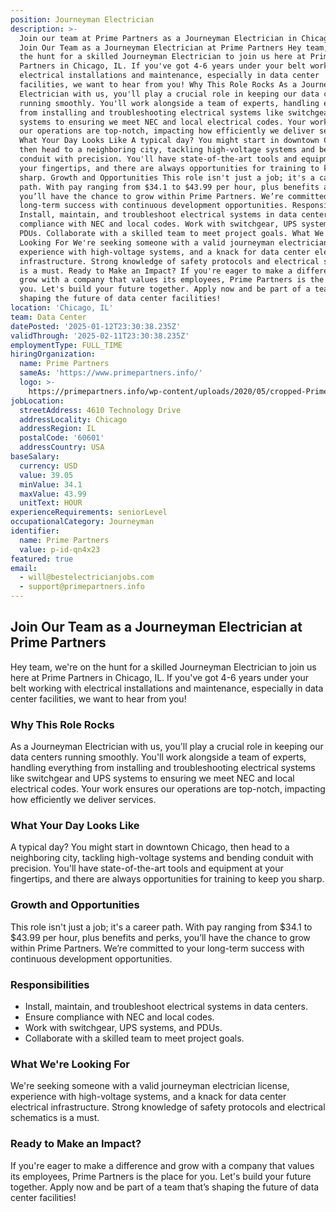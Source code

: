 ```yaml
---
position: Journeyman Electrician
description: >-
  Join our team at Prime Partners as a Journeyman Electrician in Chicago, IL.
  Join Our Team as a Journeyman Electrician at Prime Partners Hey team, we're on
  the hunt for a skilled Journeyman Electrician to join us here at Prime
  Partners in Chicago, IL. If you've got 4-6 years under your belt working with
  electrical installations and maintenance, especially in data center
  facilities, we want to hear from you! Why This Role Rocks As a Journeyman
  Electrician with us, you'll play a crucial role in keeping our data centers
  running smoothly. You'll work alongside a team of experts, handling everything
  from installing and troubleshooting electrical systems like switchgear and UPS
  systems to ensuring we meet NEC and local electrical codes. Your work ensures
  our operations are top-notch, impacting how efficiently we deliver services.
  What Your Day Looks Like A typical day? You might start in downtown Chicago,
  then head to a neighboring city, tackling high-voltage systems and bending
  conduit with precision. You'll have state-of-the-art tools and equipment at
  your fingertips, and there are always opportunities for training to keep you
  sharp. Growth and Opportunities This role isn't just a job; it's a career
  path. With pay ranging from $34.1 to $43.99 per hour, plus benefits and perks,
  you’ll have the chance to grow within Prime Partners. We’re committed to your
  long-term success with continuous development opportunities. Responsibilities
  Install, maintain, and troubleshoot electrical systems in data centers. Ensure
  compliance with NEC and local codes. Work with switchgear, UPS systems, and
  PDUs. Collaborate with a skilled team to meet project goals. What We're
  Looking For We're seeking someone with a valid journeyman electrician license,
  experience with high-voltage systems, and a knack for data center electrical
  infrastructure. Strong knowledge of safety protocols and electrical schematics
  is a must. Ready to Make an Impact? If you're eager to make a difference and
  grow with a company that values its employees, Prime Partners is the place for
  you. Let's build your future together. Apply now and be part of a team that’s
  shaping the future of data center facilities!
location: 'Chicago, IL'
team: Data Center
datePosted: '2025-01-12T23:30:38.235Z'
validThrough: '2025-02-11T23:30:38.235Z'
employmentType: FULL_TIME
hiringOrganization:
  name: Prime Partners
  sameAs: 'https://www.primepartners.info/'
  logo: >-
    https://primepartners.info/wp-content/uploads/2020/05/cropped-Prime-Partners-Logo-NO-BG-1-1.png
jobLocation:
  streetAddress: 4610 Technology Drive
  addressLocality: Chicago
  addressRegion: IL
  postalCode: '60601'
  addressCountry: USA
baseSalary:
  currency: USD
  value: 39.05
  minValue: 34.1
  maxValue: 43.99
  unitText: HOUR
experienceRequirements: seniorLevel
occupationalCategory: Journeyman
identifier:
  name: Prime Partners
  value: p-id-qn4x23
featured: true
email:
  - will@bestelectricianjobs.com
  - support@primepartners.info
---
```




## Join Our Team as a Journeyman Electrician at Prime Partners

Hey team, we're on the hunt for a skilled Journeyman Electrician to join us here at Prime Partners in Chicago, IL. If you've got 4-6 years under your belt working with electrical installations and maintenance, especially in data center facilities, we want to hear from you!

### Why This Role Rocks

As a Journeyman Electrician with us, you'll play a crucial role in keeping our data centers running smoothly. You'll work alongside a team of experts, handling everything from installing and troubleshooting electrical systems like switchgear and UPS systems to ensuring we meet NEC and local electrical codes. Your work ensures our operations are top-notch, impacting how efficiently we deliver services.

### What Your Day Looks Like

A typical day? You might start in downtown Chicago, then head to a neighboring city, tackling high-voltage systems and bending conduit with precision. You'll have state-of-the-art tools and equipment at your fingertips, and there are always opportunities for training to keep you sharp.

### Growth and Opportunities

This role isn't just a job; it's a career path. With pay ranging from $34.1 to $43.99 per hour, plus benefits and perks, you’ll have the chance to grow within Prime Partners. We’re committed to your long-term success with continuous development opportunities.

### Responsibilities

- Install, maintain, and troubleshoot electrical systems in data centers.
- Ensure compliance with NEC and local codes.
- Work with switchgear, UPS systems, and PDUs.
- Collaborate with a skilled team to meet project goals.

### What We're Looking For

We're seeking someone with a valid journeyman electrician license, experience with high-voltage systems, and a knack for data center electrical infrastructure. Strong knowledge of safety protocols and electrical schematics is a must.

### Ready to Make an Impact?

If you're eager to make a difference and grow with a company that values its employees, Prime Partners is the place for you. Let's build your future together. Apply now and be part of a team that’s shaping the future of data center facilities!